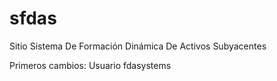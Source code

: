 ﻿sfdas
=====

Sitio Sistema De Formación Dinámica De Activos Subyacentes

Primeros cambios: Usuario fdasystems
